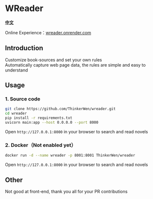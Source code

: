 # WReader
**[中文](https://github.com/ThinkerWen/wreader/blob/main/README.md)**

Online Experience：[wreader.onrender.com](https://wreader.onrender.com/)
## Introduction
Customize book-sources and set your own rules<br>
Automatically capture web page data, the rules are simple and easy to understand

## Usage
### 1. Source code
```bash
git clone https://github.com/ThinkerWen/wreader.git
cd wreader
pip install -r requirements.txt
uvicorn main:app --host 0.0.0.0 --port 8000
```
Open `http://127.0.0.1:8000` in your browser to search and read novels
<br>
### 2. Docker（Not enabled yet）
```bash
docker run -d --name wreader -p 8001:8001 ThinkerWen/wreader
```
Open `http://127.0.0.1:8000` in your browser to search and read novels

## Other
Not good at front-end, thank you all for your PR contributions